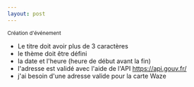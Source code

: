 ```yaml
---
layout: post
---
```


<small>Création d'événement</small>

- Le titre doit avoir plus de 3 caractères
- le thème doit être défini
- la date et l'heure (heure de début avant la fin)
- l'adresse est validé avec l'aide de l'API https://api.gouv.fr/
- j'ai besoin d'une adresse valide pour la carte Waze